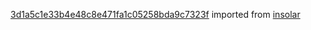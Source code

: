 [3d1a5c1e33b4e48c8e471fa1c05258bda9c7323f](https://github.com/insolar/insolar/commit/3d1a5c1e33b4e48c8e471fa1c05258bda9c7323f) imported from [insolar](https://github.com/insolar/insolar)
